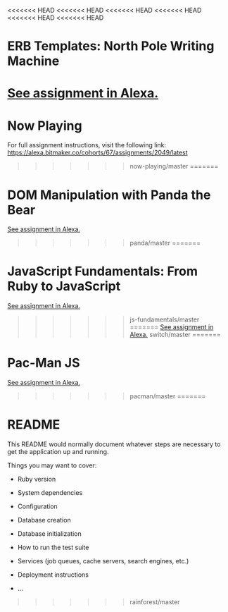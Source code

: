 <<<<<<< HEAD
<<<<<<< HEAD
<<<<<<< HEAD
<<<<<<< HEAD
<<<<<<< HEAD
<<<<<<< HEAD
# ERB Templates: North Pole Writing Machine

[See assignment in Alexa.](https://alexa.bitmaker.co/assignments/2620/latest)
=======
# Now Playing

For full assignment instructions, visit the following link:
https://alexa.bitmaker.co/cohorts/67/assignments/2049/latest
>>>>>>> now-playing/master
=======
# DOM Manipulation with Panda the Bear
[See assignment in Alexa.](https://alexa.bitmaker.co/cohorts/67/assignments/2051/latest)
>>>>>>> panda/master
=======
# JavaScript Fundamentals: From Ruby to JavaScript

[See assignment in Alexa.](https://alexa.bitmaker.co/cohorts/67/assignments/2048/latest)
>>>>>>> js-fundamentals/master
=======
[See assignment in Alexa.](https://alexa.bitmaker.co/wdi/june-2017/assignments/2526/latest)
>>>>>>> switch/master
=======
# Pac-Man JS

[See assignment in Alexa.](https://alexa.bitmaker.co/cohorts/67/assignments/2050/latest)
>>>>>>> pacman/master
=======
# README

This README would normally document whatever steps are necessary to get the
application up and running.

Things you may want to cover:

* Ruby version

* System dependencies

* Configuration

* Database creation

* Database initialization

* How to run the test suite

* Services (job queues, cache servers, search engines, etc.)

* Deployment instructions

* ...
>>>>>>> rainforest/master
